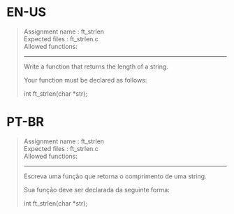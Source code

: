 # EN-US

> Assignment name  : ft_strlen   
> Expected files   : ft_strlen.c   
> Allowed functions:   
> 
> --------------------------------------------------------------------------------   
> 
> Write a function that returns the length of a string.   
> 
> Your function must be declared as follows:   
> 
> int	ft_strlen(char *str);

# PT-BR

> Assignment name  : ft_strlen   
> Expected files   : ft_strlen.c   
> Allowed functions:   
> 
> --------------------------------------------------------------------------------   
> 
> Escreva uma função que retorna o comprimento de uma string.   
> 
> Sua função deve ser declarada da seguinte forma:   
> 
> int	ft_strlen(char *str);
